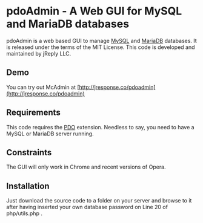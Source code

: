 # pdoAdmin - A Web GUI for MySQL and MariaDB databases
pdoAdmin is a web based GUI to manage [MySQL](https://www.mysql.com) and [MariaDB](https://mariadb.org) databases. It is released under the terms of the MIT License. This code is developed and maintained by jReply LLC.
## Demo
You can try out McAdmin at [http://jresponse.co/pdoadmin](http://jresponse.co/pdoadmin)
## Requirements
This code requires the [PDO](http://php.net/manual/en/book.pdo.php) extension. Needless to say, you need to have a MySQL or MariaDB server running.
## Constraints
The GUI will only work in Chrome and recent versions of Opera. 
## Installation
Just download the source code to a folder on your server and browse to it after having inserted your own database password on  Line 20 of php/utils.php .
